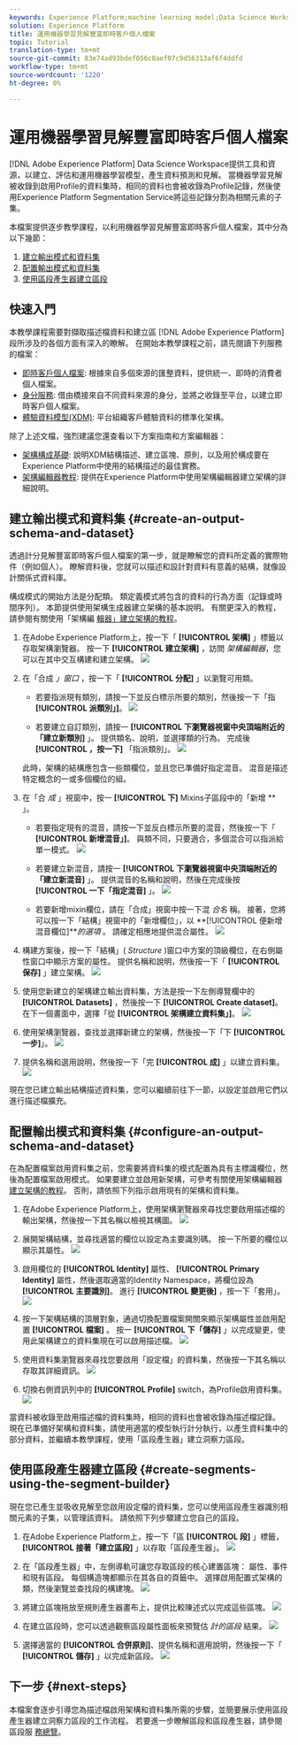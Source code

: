 ```yaml
---
keywords: Experience Platform;machine learning model;Data Science Workspace;Real-time Customer Profile;popular topics
solution: Experience Platform
title: 運用機器學習見解豐富即時客戶個人檔案
topic: Tutorial
translation-type: tm+mt
source-git-commit: 83e74ad93bdef056c8aef07c9d56313af6f4ddfd
workflow-type: tm+mt
source-wordcount: '1220'
ht-degree: 0%

---
```



# 運用機器學習見解豐富即時客戶個人檔案

[!DNL Adobe Experience Platform] Data Science Workspace提供工具和資源，以建立、評估和運用機器學習模型，產生資料預測和見解。 當機器學習見解被收錄到啟用Profile的資料集時，相同的資料也會被收錄為Profile記錄，然後使用Experience Platform Segmentation Service將這些記錄分割為相關元素的子集。

本檔案提供逐步教學課程，以利用機器學習見解豐富即時客戶個人檔案，其中分為以下幾節：

1. [建立輸出模式和資料集](#create-an-output-schema-and-dataset)
2. [配置輸出模式和資料集](#configure-an-output-schema-and-dataset)
3. [使用區段產生器建立區段](#create-segments-using-the-segment-builder)

## 快速入門

本教學課程需要對擷取描述檔資料和建立區 [!DNL Adobe Experience Platform] 段所涉及的各個方面有深入的瞭解。 在開始本教學課程之前，請先閱讀下列服務的檔案：

* [即時客戶個人檔案](../../rtcdp/overview.md): 根據來自多個來源的匯整資料，提供統一、即時的消費者個人檔案。
* [身分服務](../../identity-service/home.md): 借由橋接來自不同資料來源的身分，並將之收錄至平台，以建立即時客戶個人檔案。
* [體驗資料模型(XDM)](../../xdm/home.md): 平台組織客戶體驗資料的標準化架構。

除了上述文檔，強烈建議您還查看以下方案指南和方案編輯器：

* [架構構成基礎](../../xdm/schema/composition.md): 說明XDM結構描述、建立區塊、原則，以及用於構成要在Experience Platform中使用的結構描述的最佳實務。
* [架構編輯器教程](../../xdm/tutorials/create-schema-ui.md): 提供在Experience Platform中使用架構編輯器建立架構的詳細說明。

## 建立輸出模式和資料集 {#create-an-output-schema-and-dataset}

透過計分見解豐富即時客戶個人檔案的第一步，就是瞭解您的資料所定義的實際物件（例如個人）。 瞭解資料後，您就可以描述和設計對資料有意義的結構，就像設計關係式資料庫。

構成模式的開始方法是分配類。 類定義模式將包含的資料的行為方面（記錄或時間序列）。 本節提供使用架構生成器建立架構的基本說明。 有關更深入的教程，請參閱有關使用「架構編 [輯器」建立架構的教程](../../xdm/tutorials/create-schema-ui.md)。

1. 在Adobe Experience Platform上，按一下「 **[!UICONTROL 架構]** 」標籤以存取架構瀏覽器。 按一下 **[!UICONTROL 建立架構]** ，訪問 *架構編輯器*，您可以在其中交互構建和建立架構。
   ![](../images/models-recipes/enrich-rtcdp/schema_browser.png)

2. 在「合成 *」窗口* ，按一下「 **[!UICONTROL 分配]** 」以瀏覽可用類。
   * 若要指派現有類別，請按一下並反白標示所要的類別，然後按一下「指 **[!UICONTROL 派類別」]**。
      ![](../images/models-recipes/enrich-rtcdp/existing_class.png)

   * 若要建立自訂類別，請按一 **[!UICONTROL 下瀏覽器視窗中央頂端附近的「建立新類別]** 」。 提供類名、說明，並選擇類的行為。 完成後 **[!UICONTROL ，按一下]** 「指派類別」。
      ![](../images/models-recipes/enrich-rtcdp/create_new_class.png)

   此時，架構的結構應包含一些類欄位，並且您已準備好指定混音。 混音是描述特定概念的一或多個欄位的組。

3. 在「合 *成* 」視窗中，按一 **[!UICONTROL 下]** Mixins子區段中的「新增 ** 」。
   * 若要指定現有的混音，請按一下並反白標示所要的混音，然後按一下「 **[!UICONTROL 新增混音」]**。 與類不同，只要適合，多個混合可以指派給單一模式。
      ![](../images/models-recipes/enrich-rtcdp/existing_mixin.png)

   * 若要建立新混音，請按一 **[!UICONTROL 下瀏覽器視窗中央頂端附近的「建立新混音]** 」。 提供混音的名稱和說明，然後在完成後按 **[!UICONTROL 一下「指定混音]** 」。
      ![](../images/models-recipes/enrich-rtcdp/create_new_mixin.png)

   * 若要新增mixin欄位，請在「合成」視窗中按一下混 *合名* 稱。 接著，您將可以按一下「結構」視窗中的「新增欄位」，以 **[!UICONTROL 便新增混音欄位]***的選項* 。 請確定相應地提供混合屬性。
      ![](../images/models-recipes/enrich-rtcdp/mixin_properties.png)

4. 構建方案後，按一下「結構」( *Structure* )窗口中方案的頂級欄位，在右側屬性窗口中顯示方案的屬性。 提供名稱和說明，然後按一下「 **[!UICONTROL 保存]** 」建立架構。
   ![](../images/models-recipes/enrich-rtcdp/save_schema.png)

5. 使用您新建立的架構建立輸出資料集，方法是按一下左側導覽欄中的 **[!UICONTROL Datasets]** ，然後按一下 **[!UICONTROL Create dataset]**。 在下一個畫面中，選擇「從 **[!UICONTROL 架構建立資料集」]**。
   ![](../images/models-recipes/enrich-rtcdp/dataset_overview.png)

6. 使用架構瀏覽器，查找並選擇新建立的架構，然後按一下「下 **[!UICONTROL 一步]**」。
   ![](../images/models-recipes/enrich-rtcdp/choose_schema.png)

7. 提供名稱和選用說明，然後按一下「完 **[!UICONTROL 成]** 」以建立資料集。
   ![](../images/models-recipes/enrich-rtcdp/configure_dataset.png)

現在您已建立輸出結構描述資料集，您可以繼續前往下一節，以設定並啟用它們以進行描述檔擴充。

## 配置輸出模式和資料集 {#configure-an-output-schema-and-dataset}

在為配置檔案啟用資料集之前，您需要將資料集的模式配置為具有主標識欄位，然後為配置檔案啟用模式。 如果要建立並啟用新架構，可參考有關使用架構編輯器 [建立架構的教程](../../xdm/tutorials/create-schema-ui.md)。 否則，請依照下列指示啟用現有的架構和資料集。

1. 在Adobe Experience Platform上，使用架構瀏覽器來尋找您要啟用描述檔的輸出架構，然後按一下其名稱以檢視其構圖。
   ![](../images/models-recipes/enrich-rtcdp/schemas.png)

2. 展開架構結構，並尋找適當的欄位以設定為主要識別碼。 按一下所要的欄位以顯示其屬性。
   ![](../images/models-recipes/enrich-rtcdp/schema_structure.png)

3. 啟用欄位的 **[!UICONTROL Identity]** 屬性、 **[!UICONTROL Primary Identity]** 屬性，然後選取適當的Identity Namespace，將欄位設為 **[!UICONTROL 主要識別]**。 進行 **[!UICONTROL 變更後]** ，按一下「套用」。
   ![](../images/models-recipes/enrich-rtcdp/set_identity.png)

4. 按一下架構結構的頂層對象，通過切換配置檔案開關來顯示架構屬性並啟用配置 **[!UICONTROL 檔案]** 。 按一 **[!UICONTROL 下「儲存]** 」以完成變更，使用此架構建立的資料集現在可以啟用描述檔。
   ![](../images/models-recipes/enrich-rtcdp/enable_schema.png)

5. 使用資料集瀏覽器來尋找您要啟用「設定檔」的資料集，然後按一下其名稱以存取其詳細資訊。
   ![](../images/models-recipes/enrich-rtcdp/datasets.png)

6. 切換右側資訊列中的 **[!UICONTROL Profile]** switch，為Profile啟用資料集。
   ![](../images/models-recipes/enrich-rtcdp/enable_dataset.png)

當資料被收錄至啟用描述檔的資料集時，相同的資料也會被收錄為描述檔記錄。 現在已準備好架構和資料集，請使用適當的模型執行計分執行，以產生資料集中的部分資料，並繼續本教學課程，使用「區段產生器」建立洞察力區段。

## 使用區段產生器建立區段 {#create-segments-using-the-segment-builder}

現在您已產生並吸收見解至您啟用設定檔的資料集，您可以使用區段產生器識別相關元素的子集，以管理該資料。 請依照下列步驟建立您自己的區段。

1. 在Adobe Experience Platform上，按一下「區 **[!UICONTROL 段]** 」標籤， **[!UICONTROL 接著「建立區段]** 」以存取「區段產生器」。
   ![](../images/models-recipes/enrich-rtcdp/segments_overview.png)

2. 在「區段產生器」中，左側導軌可讓您存取區段的核心建置區塊： 屬性、事件和現有區段。 每個構造塊都顯示在其各自的頁籤中。 選擇啟用配置式架構的類，然後瀏覽並查找段的構建塊。
   ![](../images/models-recipes/enrich-rtcdp/segment_builder.png)

3. 將建立區塊拖放至規則產生器畫布上，提供比較陳述式以完成這些區塊。
   ![](../images/models-recipes/enrich-rtcdp/drag_fill.gif)

4. 在建立區段時，您可以透過觀察區段屬性面板來預覽估 *計的區段* 結果。
   ![](../images/models-recipes/enrich-rtcdp/preview_segment.gif)

5. 選擇適當的 **[!UICONTROL 合併原則]**、提供名稱和選用說明，然後按一下「 **[!UICONTROL 儲存]** 」以完成新區段。
   ![](../images/models-recipes/enrich-rtcdp/save_segment.png)


## 下一步 {#next-steps}

本檔案會逐步引導您為描述檔啟用架構和資料集所需的步驟，並簡要展示使用區段產生器建立洞察力區段的工作流程。 若要進一步瞭解區段和區段產生器，請參閱區段服 [務總覽](../../segmentation/home.md)。